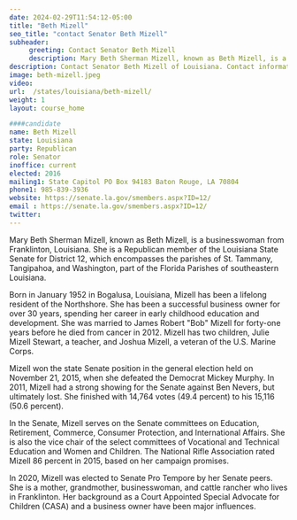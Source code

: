 ```yaml
---
date: 2024-02-29T11:54:12-05:00
title: "Beth Mizell"
seo_title: "contact Senator Beth Mizell"
subheader:
     greeting: Contact Senator Beth Mizell
     description: Mary Beth Sherman Mizell, known as Beth Mizell, is a businesswoman from Franklinton, Louisiana. She is a Republican member of the Louisiana State Senate for District 12, which encompasses the parishes of St. Tammany, Tangipahoa, and Washington, part of the Florida Parishes of southeastern Louisiana.
description: Contact Senator Beth Mizell of Louisiana. Contact information for Beth Mizell includes email address, phone number, and mailing address.
image: beth-mizell.jpeg
video:
url:  /states/louisiana/beth-mizell/
weight: 1
layout: course_home

####candidate
name: Beth Mizell
state: Louisiana
party: Republican
role: Senator
inoffice: current
elected: 2016
mailing1: State Capitol PO Box 94183 Baton Rouge, LA 70804
phone1: 985-839-3936
website: https://senate.la.gov/smembers.aspx?ID=12/
email : https://senate.la.gov/smembers.aspx?ID=12/
twitter:
---
```


Mary Beth Sherman Mizell, known as Beth Mizell, is a businesswoman from Franklinton, Louisiana. She is a Republican member of the Louisiana State Senate for District 12, which encompasses the parishes of St. Tammany, Tangipahoa, and Washington, part of the Florida Parishes of southeastern Louisiana.

Born in January 1952 in Bogalusa, Louisiana, Mizell has been a lifelong resident of the Northshore. She has been a successful business owner for over 30 years, spending her career in early childhood education and development. She was married to James Robert "Bob" Mizell for forty-one years before he died from cancer in 2012. Mizell has two children, Julie Mizell Stewart, a teacher, and Joshua Mizell, a veteran of the U.S. Marine Corps.

Mizell won the state Senate position in the general election held on November 21, 2015, when she defeated the Democrat Mickey Murphy. In 2011, Mizell had a strong showing for the Senate against Ben Nevers, but ultimately lost. She finished with 14,764 votes (49.4 percent) to his 15,116 (50.6 percent).

In the Senate, Mizell serves on the Senate committees on Education, Retirement, Commerce, Consumer Protection, and International Affairs. She is also the vice chair of the select committees of Vocational and Technical Education and Women and Children. The National Rifle Association rated Mizell 86 percent in 2015, based on her campaign promises.

In 2020, Mizell was elected to Senate Pro Tempore by her Senate peers. She is a mother, grandmother, businesswoman, and cattle rancher who lives in Franklinton. Her background as a Court Appointed Special Advocate for Children (CASA) and a business owner have been major influences.
